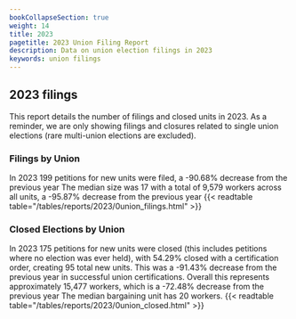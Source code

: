 ```yaml
---
bookCollapseSection: true
weight: 14
title: 2023
pagetitle: 2023 Union Filing Report
description: Data on union election filings in 2023
keywords: union filings
---
```


## 2023 filings

This report details the number of filings and closed units in 2023. As a reminder, we are only showing filings and closures related to single union elections (rare multi-union elections are excluded).

### Filings by Union
In 2023 199 petitions for new units were filed, a -90.68% decrease from the previous year The median size was 17 with a total of 9,579 workers across all units, a -95.87% decrease from the previous year
{{< readtable table="/tables/reports/2023/0union_filings.html" >}}

### Closed Elections by Union
In 2023 175 petitions for new units were closed (this includes petitions where no election was ever held), with 54.29% closed with a certification order, creating 95 total new units. This was a -91.43% decrease from the previous year in successful union certifications. Overall this represents approximately 15,477 workers, which is a -72.48% decrease from the previous year The median bargaining unit has 20 workers.
{{< readtable table="/tables/reports/2023/0union_closed.html" >}}
